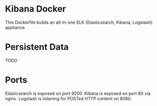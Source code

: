 # Kibana Docker

This Dockerfile builds an all-in-one ELK (Elasticsearch, Kibana, Logstash)
appliance.

# Persistent Data

TODO

# Ports

Elasticsearch is exposed on port 9200.
Kibana is exposed on port 80 via nginx.
Logstash is listening for POSTed HTTP content on 8080.
